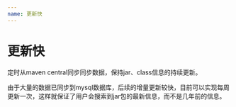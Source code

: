 ```yaml
---
name: 更新快
---
```


# 更新快

定时从maven central同步同步数据，保持jar、class信息的持续更新。

由于大量的数据已同步到mysql数据库，后续的增量更新较快，目前可以实现每周更新一次，这样就保证了用户会搜索到jar包的最新信息，而不是几年前的信息。
